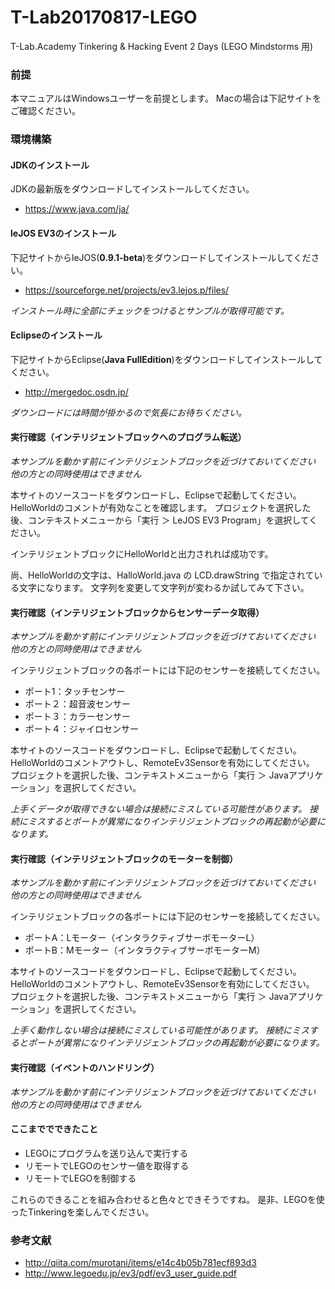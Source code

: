 T-Lab20170817-LEGO
===============

T-Lab.Academy Tinkering & Hacking Event 2 Days (LEGO Mindstorms 用)

### 前提

本マニュアルはWindowsユーザーを前提とします。
Macの場合は下記サイトをご確認ください。

### 環境構築

#### JDKのインストール

JDKの最新版をダウンロードしてインストールしてください。

* https://www.java.com/ja/


#### leJOS EV3のインストール

下記サイトからleJOS(**0.9.1-beta**)をダウンロードしてインストールしてください。

* https://sourceforge.net/projects/ev3.lejos.p/files/

*インストール時に全部にチェックをつけるとサンプルが取得可能です。*

#### Eclipseのインストール

下記サイトからEclipse(**Java FullEdition**)をダウンロードしてインストールしてください。

* http://mergedoc.osdn.jp/

*ダウンロードには時間が掛かるので気長にお待ちください。*

#### 実行確認（インテリジェントブロックへのプログラム転送）

*本サンプルを動かす前にインテリジェントブロックを近づけておいてください*
*他の方との同時使用はできません*

本サイトのソースコードをダウンロードし、Eclipseで起動してください。
HelloWorldのコメントが有効なことを確認します。
プロジェクトを選択した後、コンテキストメニューから「実行 ＞ LeJOS EV3 Program」を選択してください。

インテリジェントブロックにHelloWorldと出力されれば成功です。

尚、HelloWorldの文字は、HalloWorld.java の LCD.drawString で指定されている文字になります。
文字列を変更して文字列が変わるか試してみて下さい。

#### 実行確認（インテリジェントブロックからセンサーデータ取得）

*本サンプルを動かす前にインテリジェントブロックを近づけておいてください*
*他の方との同時使用はできません*

インテリジェントブロックの各ポートには下記のセンサーを接続してください。

* ポート1：タッチセンサー
* ポート２：超音波センサー
* ポート３：カラーセンサー
* ポート４：ジャイロセンサー

本サイトのソースコードをダウンロードし、Eclipseで起動してください。
HelloWorldのコメントアウトし、RemoteEv3Sensorを有効にしてください。
プロジェクトを選択した後、コンテキストメニューから「実行 ＞ Javaアプリケーション」を選択してください。

*上手くデータが取得できない場合は接続にミスしている可能性があります。*
*接続にミスするとポートが異常になりインテリジェントブロックの再起動が必要になります。*


#### 実行確認（インテリジェントブロックのモーターを制御）

*本サンプルを動かす前にインテリジェントブロックを近づけておいてください*
*他の方との同時使用はできません*

インテリジェントブロックの各ポートには下記のセンサーを接続してください。

* ポートA：Lモーター（インタラクティブサーボモーターL）
* ポートB：Mモーター（インタラクティブサーボモーターM）

本サイトのソースコードをダウンロードし、Eclipseで起動してください。
HelloWorldのコメントアウトし、RemoteEv3Sensorを有効にしてください。
プロジェクトを選択した後、コンテキストメニューから「実行 ＞ Javaアプリケーション」を選択してください。

*上手く動作しない場合は接続にミスしている可能性があります。*
*接続にミスするとポートが異常になりインテリジェントブロックの再起動が必要になります。*

#### 実行確認（イベントのハンドリング）

*本サンプルを動かす前にインテリジェントブロックを近づけておいてください*
*他の方との同時使用はできません*


#### ここまででできたこと

* LEGOにプログラムを送り込んで実行する
* リモートでLEGOのセンサー値を取得する
* リモートでLEGOを制御する

これらのできることを組み合わせると色々とできそうですね。
是非、LEGOを使ったTinkeringを楽しんでください。


### 参考文献

* http://qiita.com/murotani/items/e14c4b05b781ecf893d3
* http://www.legoedu.jp/ev3/pdf/ev3_user_guide.pdf


